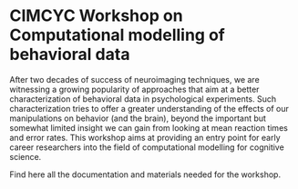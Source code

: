 # CIMCYC Workshop on Computational modelling of behavioral data

After two decades of success of neuroimaging techniques, we are witnessing a growing popularity of approaches that aim at a better characterization of behavioral data in psychological experiments. Such characterization tries to offer a greater understanding of the effects of our manipulations on behavior (and the brain), beyond the important but somewhat limited insight we can gain from looking at mean reaction times and error rates. This workshop aims at providing an entry point for early career researchers into the field of computational modelling for cognitive science.

Find here all the documentation and materials needed for the workshop.
